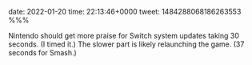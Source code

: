 date: 2022-01-20
time: 22:13:46+0000
tweet: 1484288068186263553
%%%

Nintendo should get more praise for Switch system updates taking 30 seconds. (I timed it.) The slower part is likely relaunching the game. (37 seconds for Smash.)
